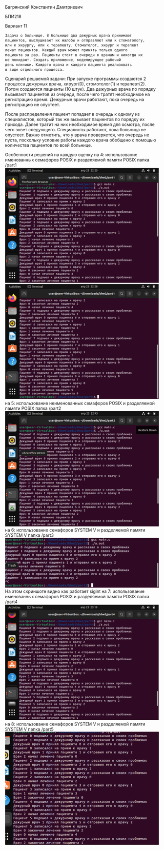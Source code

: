 Багрянский Константин Дмитриевич

БПИ218

Вариант 11

```
Задача о больнице. В больнице два дежурных врача принимают
пациентов, выслушивают их жалобы и отправляют или к стоматологу, 
или к хирургу, или к терапевту. Стоматолог, хирург и терапевт 
лечат пациентов. Каждый врач может принять только одного
пациента за раз. Пациенты стоят в очереди к врачам и никогда их
не покидают. Создать приложение, моделирующее рабочий
день клиники. Каждого врача и каждого пациента реализовать
в виде отдельного процесса.
```
Сценарий решаемой задачи:
При запуске программы создаются 2 процесса дежурных врача, хирург(0), стомотолог(1) и терапевт(2).
Потом создаются пациенты (10 штук).
Два дежурных врача по порядку вызывают пациентов из очереди, 
после чего тратят необходимое на регистрацию время. 
Дежурные врачи работают, пока очередь на регистрацию не опустеет.

После распределения пациент попадает в очередь к одному из специалистов, 
который так же вызывает пациентов по порядку их прихода. 
Далее тратит на них необходимое время для осмотра, после чего зовет следующего. 
Специалисты работают, пока больница не опустеет. Важно отметить, что у врача проверяется, 
что очередь не пуста, поскольку условие работы каждого врача обобщено с помощью количества 
пациентов по всей больнице.

Особенности решений на каждую оценку
на 4: использование именованных семафоров POSIX и разделяемой памяти POSIX
папка /part1
![alt_text](pics/test1.png)
![alt_text](pics/test2.png)
на 5: использование неименованных семафоров POSIX и разделяемой памяти POSIX
папка /part2
![alt_text](pics/test3.png)
на 6: использование семафоров SYSTEM V и разделяемой памяти SYSTEM V
папка /part3
![alt_text](pics/test4.png)
На этом скриншоте видно как работает sigint
на 7: использование именованных семафоров POSIX и разделяемой памяти POSIX
папка /part4
![alt_text](pics/test5.png)
на 8: использование семафоров SYSTEM V и разделяемой памяти SYSTEM V
папка /part5
![alt_text](pics/test6.png)
